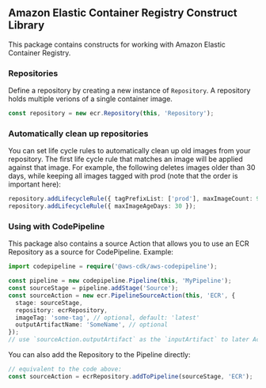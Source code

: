 ## Amazon Elastic Container Registry Construct Library

This package contains constructs for working with Amazon Elastic Container Registry.

### Repositories

Define a repository by creating a new instance of `Repository`. A repository
holds multiple verions of a single container image.

```ts
const repository = new ecr.Repository(this, 'Repository');
```

### Automatically clean up repositories

You can set life cycle rules to automatically clean up old images from your
repository. The first life cycle rule that matches an image will be applied
against that image. For example, the following deletes images older than
30 days, while keeping all images tagged with prod (note that the order
is important here):

```ts
repository.addLifecycleRule({ tagPrefixList: ['prod'], maxImageCount: 9999 });
repository.addLifecycleRule({ maxImageAgeDays: 30 });
```

### Using with CodePipeline

This package also contains a source Action that allows you to use an ECR Repository as a source for CodePipeline.
Example:

```ts
import codepipeline = require('@aws-cdk/aws-codepipeline');

const pipeline = new codepipeline.Pipeline(this, 'MyPipeline');
const sourceStage = pipeline.addStage('Source');
const sourceAction = new ecr.PipelineSourceAction(this, 'ECR', {
  stage: sourceStage,
  repository: ecrRepository,
  imageTag: 'some-tag', // optional, default: 'latest'
  outputArtifactName: 'SomeName', // optional
});
// use `sourceAction.outputArtifact` as the `inputArtifact` to later Actions...
```

You can also add the Repository to the Pipeline directly:

```ts
// equivalent to the code above:
const sourceAction = ecrRepository.addToPipeline(sourceStage, 'ECR');
```

